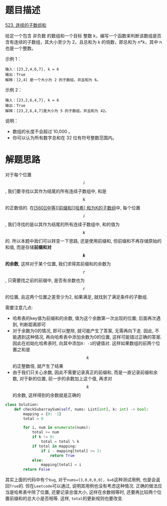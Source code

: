 # 题目描述

[523. 连续的子数组和](https://leetcode-cn.com/problems/continuous-subarray-sum/)

给定一个包含 非负数 的数组和一个目标 整数 k，编写一个函数来判断该数组是否含有连续的子数组，其大小至少为 2，且总和为 k 的倍数，即总和为 n*k，其中 n 也是一个整数。

示例 1：
```
输入：[23,2,4,6,7], k = 6
输出：True
解释：[2,4] 是一个大小为 2 的子数组，并且和为 6。
```

示例 2：
```
输入：[23,2,6,4,7], k = 6
输出：True
解释：[23,2,6,4,7]是大小为 5 的子数组，并且和为 42。
```

说明：

- 数组的长度不会超过 10,000 。
- 你可以认为所有数字总和在 32 位有符号整数范围内。

# 解题思路

对于每个位置$$i$$, 我们要寻找以其作为结尾的所有连续子数组中, 和是$$k$$的正数倍的. 在[[560][中等][前缀和][哈希] 和为K的子数组](/Algorithm/数组/560-和为K的子数组.md)中, 每个位置$$i$$, 我们寻找的是以其作为结尾的所有连续子数组中, 和的值为$$k$$的. 所以本题中我们可以转变一下思路, 还是使用前缀和, 但前缀和不再存储原始的和值, 而是存储**前缀和对$$k$$的余数**, 这样对于某个位置, 我们求得其前缀和的余数为$$r$$, 只需要找之前的前缀中, 是否有余数也为$$r$$的位置, 且这两个位置之差至少为2, 如果满足, 就找到了满足条件的子数组.

需要注意几点:

- 哈希表的key值为前缀和的余数, 值为这个余数第一次出现的位置; 后面再次遇到, 判断距离即可
- 对于余数为0的情况, 即可以整除, 就可能产生了答案, 无需再向下走. 因此, 不能遇到这种情况, 再向哈希表中添加余数为0的位置, 这样可能错过正确的答案. 因此在初始化哈希表时, 向其中添加`0: -1`的键值对. 这样如果数组的前两个位置之和是$$k$$的正整数倍, 就产生了结果
- 由于我们只关心余数, 因此不需要记录真正的前缀和, 而是一直记录前缀和余数, 对于新的位置, 前一步的余数加上这个值, 再求对$$k$$的余数, 这样得到的余数就是正确的

```python
class Solution:
    def checkSubarraySum(self, nums: List[int], k: int) -> bool:
        mapping = {0: -1}
        total = 0

        for i, num in enumerate(nums):
            total += num
            if k != 0:
                total = total % k
            if total in mapping:
                if i - mapping[total] >= 2:
                    return True
            else:
                mapping[total] = i
        return False
```

其实上面的代码中有个`bug`, 对于`nums=[3,0,0,0,0], k=6`这种测试用例, 也是会返回`True`的. 但在`Leetcode`可以通过, 说明其用例也没有考虑这种情况. 正确的做法应当是哈希表中除了位置, 还要记录总值大小, 这样在余数相等时, 还要再比较两个位置前缀和的总大小是否相等. 这样, `total`的更新规则也要改变.
